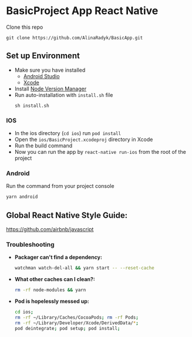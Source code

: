 # BasicProject App React Native

Clone this repo
```console
git clone https://github.com/AlinaRadyk/BasicApp.git
```

## Set up Environment
- Make sure you have installed
   - [Android Studio](https://developer.android.com/studio)
   - [Xcode](https://apps.apple.com/us/app/xcode/id497799835?mt=12)
- Install [Node Version Manager](https://github.com/nvm-sh/nvm/blob/master/README.md)
- Run auto-installation with `install.sh` file
  ```console
  sh install.sh
  ```

### IOS

- In the ios directory (`cd ios`) run `pod install`
- Open the `ios/BasicProject.xcodeproj` directory in Xcode
- Run the build command
- Now you can run the app by `react-native run-ios` from the root of the project

### Android

Run the command from your project console
```bash
yarn android
```

## Global React Native Style Guide:

https://github.com/airbnb/javascript

### Troubleshooting

- **Packager can't find a dependency:**
    ```bash
    watchman watch-del-all && yarn start -- --reset-cache
    ```

- **What other caches can I clean?:**
    ```bash
    rm -rf node-modules && yarn
    ```

- **Pod is hopelessly messed up:**
    ```bash
    cd ios;
    rm -rf ~/Library/Caches/CocoaPods; rm -rf Pods;
    rm -rf ~/Library/Developer/Xcode/DerivedData/*;
    pod deintegrate; pod setup; pod install;
    ```
